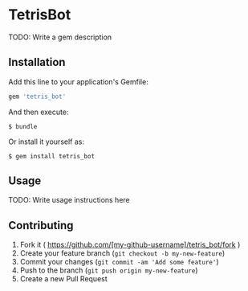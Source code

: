 # TetrisBot

TODO: Write a gem description

## Installation

Add this line to your application's Gemfile:

```ruby
gem 'tetris_bot'
```

And then execute:

    $ bundle

Or install it yourself as:

    $ gem install tetris_bot

## Usage

TODO: Write usage instructions here

## Contributing

1. Fork it ( https://github.com/[my-github-username]/tetris_bot/fork )
2. Create your feature branch (`git checkout -b my-new-feature`)
3. Commit your changes (`git commit -am 'Add some feature'`)
4. Push to the branch (`git push origin my-new-feature`)
5. Create a new Pull Request
